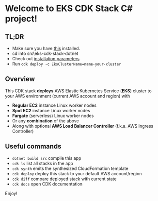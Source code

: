 # Welcome to EKS CDK Stack C# project!

## TL;DR

* Make sure you have [this](https://dotnet.microsoft.com/download) installed.
* cd into src\eks-cdk-stack-dotnet
* Check out [installation parameters](./src/eks-cdk-stack-dotnet/cdk.json)
* Run `cdk deploy -c EksClusterName=name-your-cluster`

## Overview

This CDK stack **deploys** AWS Elastic Kubernetes Service (**EKS**) cluster to your AWS environment (current AWS account and region) with 
- **Regular EC2** instance Linux worker nodes
- **Spot EC2** instance Linux worker nodes
- **Fargate** (serverless) Linux worker nodes
- Or any **combination** of the above
- Along with optional **AWS Load Balancer Controller** (f.k.a. AWS Ingress Controller)

## Useful commands

* `dotnet build src` compile this app
* `cdk ls`           list all stacks in the app
* `cdk synth`       emits the synthesized CloudFormation template
* `cdk deploy`      deploy this stack to your default AWS account/region
* `cdk diff`        compare deployed stack with current state
* `cdk docs`        open CDK documentation

Enjoy!
